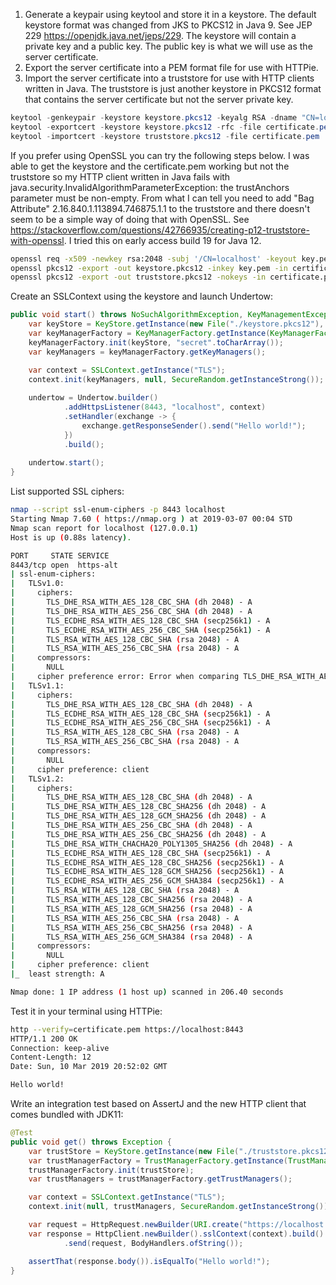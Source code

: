 1. Generate a keypair using keytool and store it in a keystore. The default keystore format was changed from JKS to PKCS12 in Java 9. See JEP 229 https://openjdk.java.net/jeps/229. The keystore will contain a private key and a public key. The public key is what we will use as the server certificate.
2. Export the server certificate into a PEM format file for use with HTTPie.
3. Import the server certificate into a truststore for use with HTTP clients written in Java. The truststore is just another keystore in PKCS12 format that contains the server certificate but not the server private key.

```Powershell
keytool -genkeypair -keystore keystore.pkcs12 -keyalg RSA -dname "CN=localhost"
keytool -exportcert -keystore keystore.pkcs12 -rfc -file certificate.pem
keytool -importcert -keystore truststore.pkcs12 -file certificate.pem
```

If you prefer using OpenSSL you can try the following steps below. I was able to get the keystore and the certificate.pem working but not the truststore so my HTTP client written in Java fails with java.security.InvalidAlgorithmParameterException: the trustAnchors parameter must be non-empty. From what I can tell you need to add "Bag Attribute" 2.16.840.1.113894.746875.1.1 to the truststore and there doesn't seem to be a simple way of doing that with OpenSSL. See https://stackoverflow.com/questions/42766935/creating-p12-truststore-with-openssl. I tried this on early access build 19 for Java 12.
```Bash
openssl req -x509 -newkey rsa:2048 -subj '/CN=localhost' -keyout key.pem -out certificate.pem
openssl pkcs12 -export -out keystore.pkcs12 -inkey key.pem -in certificate.pem
openssl pkcs12 -export -out truststore.pkcs12 -nokeys -in certificate.pem
```

Create an SSLContext using the keystore and launch Undertow:
```Java
public void start() throws NoSuchAlgorithmException, KeyManagementException, KeyStoreException, CertificateException, IOException, UnrecoverableKeyException {
    var keyStore = KeyStore.getInstance(new File("./keystore.pkcs12"), "secret".toCharArray());
    var keyManagerFactory = KeyManagerFactory.getInstance(KeyManagerFactory.getDefaultAlgorithm());
    keyManagerFactory.init(keyStore, "secret".toCharArray());
    var keyManagers = keyManagerFactory.getKeyManagers();

    var context = SSLContext.getInstance("TLS");
    context.init(keyManagers, null, SecureRandom.getInstanceStrong());
    
    undertow = Undertow.builder()
            .addHttpsListener(8443, "localhost", context)
            .setHandler(exchange -> {
                exchange.getResponseSender().send("Hello world!");
            })
            .build();
    
    undertow.start();
}
```

List supported SSL ciphers:
```Bash
nmap --script ssl-enum-ciphers -p 8443 localhost
Starting Nmap 7.60 ( https://nmap.org ) at 2019-03-07 00:04 STD
Nmap scan report for localhost (127.0.0.1)
Host is up (0.88s latency).

PORT     STATE SERVICE
8443/tcp open  https-alt
| ssl-enum-ciphers:
|   TLSv1.0:
|     ciphers:
|       TLS_DHE_RSA_WITH_AES_128_CBC_SHA (dh 2048) - A
|       TLS_DHE_RSA_WITH_AES_256_CBC_SHA (dh 2048) - A
|       TLS_ECDHE_RSA_WITH_AES_128_CBC_SHA (secp256k1) - A
|       TLS_ECDHE_RSA_WITH_AES_256_CBC_SHA (secp256k1) - A
|       TLS_RSA_WITH_AES_128_CBC_SHA (rsa 2048) - A
|       TLS_RSA_WITH_AES_256_CBC_SHA (rsa 2048) - A
|     compressors:
|       NULL
|     cipher preference error: Error when comparing TLS_DHE_RSA_WITH_AES_128_CBC_SHA and TLS_DHE_RSA_WITH_AES_256_CBC_SHA
|   TLSv1.1:
|     ciphers:
|       TLS_DHE_RSA_WITH_AES_128_CBC_SHA (dh 2048) - A
|       TLS_ECDHE_RSA_WITH_AES_128_CBC_SHA (secp256k1) - A
|       TLS_ECDHE_RSA_WITH_AES_256_CBC_SHA (secp256k1) - A
|       TLS_RSA_WITH_AES_128_CBC_SHA (rsa 2048) - A
|       TLS_RSA_WITH_AES_256_CBC_SHA (rsa 2048) - A
|     compressors:
|       NULL
|     cipher preference: client
|   TLSv1.2:
|     ciphers:
|       TLS_DHE_RSA_WITH_AES_128_CBC_SHA (dh 2048) - A
|       TLS_DHE_RSA_WITH_AES_128_CBC_SHA256 (dh 2048) - A
|       TLS_DHE_RSA_WITH_AES_128_GCM_SHA256 (dh 2048) - A
|       TLS_DHE_RSA_WITH_AES_256_CBC_SHA (dh 2048) - A
|       TLS_DHE_RSA_WITH_AES_256_CBC_SHA256 (dh 2048) - A
|       TLS_DHE_RSA_WITH_CHACHA20_POLY1305_SHA256 (dh 2048) - A
|       TLS_ECDHE_RSA_WITH_AES_128_CBC_SHA (secp256k1) - A
|       TLS_ECDHE_RSA_WITH_AES_128_CBC_SHA256 (secp256k1) - A
|       TLS_ECDHE_RSA_WITH_AES_128_GCM_SHA256 (secp256k1) - A
|       TLS_ECDHE_RSA_WITH_AES_256_GCM_SHA384 (secp256k1) - A
|       TLS_RSA_WITH_AES_128_CBC_SHA (rsa 2048) - A
|       TLS_RSA_WITH_AES_128_CBC_SHA256 (rsa 2048) - A
|       TLS_RSA_WITH_AES_128_GCM_SHA256 (rsa 2048) - A
|       TLS_RSA_WITH_AES_256_CBC_SHA (rsa 2048) - A
|       TLS_RSA_WITH_AES_256_CBC_SHA256 (rsa 2048) - A
|       TLS_RSA_WITH_AES_256_GCM_SHA384 (rsa 2048) - A
|     compressors:
|       NULL
|     cipher preference: client
|_  least strength: A

Nmap done: 1 IP address (1 host up) scanned in 206.40 seconds
```

Test it in your terminal using HTTPie:
```Bash
http --verify=certificate.pem https://localhost:8443
HTTP/1.1 200 OK
Connection: keep-alive
Content-Length: 12
Date: Sun, 10 Mar 2019 20:52:02 GMT

Hello world!
```

Write an integration test based on AssertJ and the new HTTP client that comes bundled with JDK11:
```Java
@Test
public void get() throws Exception {
    var trustStore = KeyStore.getInstance(new File("./truststore.pkcs12"), "secret".toCharArray());
    var trustManagerFactory = TrustManagerFactory.getInstance(TrustManagerFactory.getDefaultAlgorithm());
    trustManagerFactory.init(trustStore);
    var trustManagers = trustManagerFactory.getTrustManagers();

    var context = SSLContext.getInstance("TLS");
    context.init(null, trustManagers, SecureRandom.getInstanceStrong());

    var request = HttpRequest.newBuilder(URI.create("https://localhost:8443")).build();
    var response = HttpClient.newBuilder().sslContext(context).build()
            .send(request, BodyHandlers.ofString());

    assertThat(response.body()).isEqualTo("Hello world!");
}
```